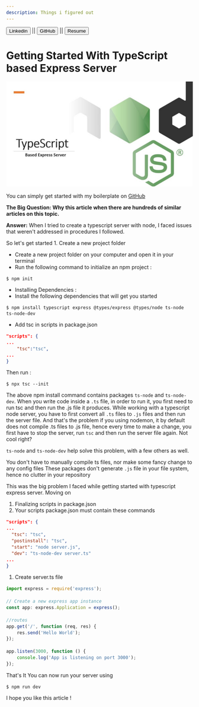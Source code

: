 ```yaml
---
description: Things i figured out
---
```


<link href="../style.css" rel="stylesheet">
<a href="https://www.linkedin.com/in/uday-yadav-cs/"><button class="xbutton">Linkedin</button></a>
|| 
<a href="https://github.com/dev117uday"><button class="xbutton">GitHub</button></a>
||
<a href="https://uday-yadav.web.app/"><button class="xbutton">Resume</button></a>

# Getting Started With TypeScript based Express Server

<img src="./assets/type-server.jpeg" class="center">

You can simply get started with my boilerplate on [GitHub](https://github.com/dev117uday/template-archieve/tree/main/boiler-plate-ts-node-server)

**The Big Question: Why this article when there are hundreds of similar articles on this topic.**

**Answer:** When I tried to create a typescript server with node, I faced issues that weren't addressed in procedures I followed.

So let's get started 1. Create a new project folder

* Create a new project folder on your computer and open it in your terminal
* Run the following command to initialize an npm project : 
```
$ npm init
```
* Installing Dependencies :
* Install the following dependencies that will get you started

```
$ npm install typescript express @types/express @types/node ts-node ts-node-dev
```

* Add tsc in scripts in package.json

```json
"scripts": {
...
    "tsc":"tsc",
...
}
```

Then run : 
```
$ npx tsc --init
```

The above npm install command contains packages `ts-node` and `ts-node-dev`. When you write code inside a `.ts` file, in order to run it, you first need to run tsc and then run the .js file it produces. While working with a typescript node server, you have to first convert all `.ts` files to `.js` files and then run the server file. And that's the problem if you using nodemon, it by default does not compile .ts files to .js file, hence every time to make a change, you first have to stop the server, run `tsc` and then run the server file again. Not cool right?

`ts-node` and `ts-node-dev` help solve this problem, with a few others as well.

You don't have to manually compile ts files, nor make some fancy change to any config files These packages don't generate `.js` file in your file system, hence no clutter in your repository

This was the big problem I faced while getting started with typescript express server. Moving on

1. Finalizing scripts in package.json
2. Your scripts package.json must contain these commands

```json
"scripts": {
...
  "tsc": "tsc",
  "postinstall": "tsc",
  "start": "node server.js",
  "dev": "ts-node-dev server.ts"
...
}
```

1. Create server.ts file

```js
import express = require('express');

// Create a new express app instance
const app: express.Application = express();

//routes
app.get('/', function (req, res) {
    res.send('Hello World');
});

app.listen(3000, function () {
    console.log('App is listening on port 3000');
});
```

That's It You can now run your server using 
```
$ npm run dev
```

I hope you like this article !